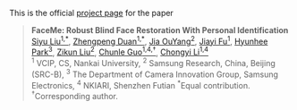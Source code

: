 This is the official [project page](https://modyu-liu.github.io/FaceMe_Homepage/) for the paper

>**FaceMe: Robust Blind Face Restoration With Personal Identification**<br>  [Siyu Liu<sup>1,*</sup>](), [Zhengpeng Duan<sup>1,*</sup>](), [Jia OuYang<sup>2</sup>](), [Jiayi Fu<sup>1</sup>](), [Hyunhee Park<sup>3</sup>](), [Zikun Liu<sup>2</sup>](), [Chunle Guo<sup>1,4,&dagger;</sup>](), [Chongyi Li<sup>1,4</sup>]() <br>
> <sup>1</sup> VCIP, CS, Nankai University, <sup>2</sup> Samsung Research, China, Beijing (SRC-B), <sup>3</sup> The Department of Camera Innovation Group, Samsung Electronics, <sup>4</sup> NKIARI, Shenzhen Futian
> <sup>*</sup>Equal contribution. <sup>&dagger;</sup>Corresponding author.
